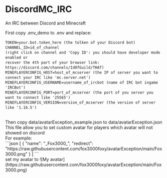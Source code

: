 # DiscordMC_IRC
An IRC between Discord and Minecraft<br>

First copy .env_demo to .env and replace: <br>
```
TOKEN=your.bot.token_here (the tolken of your Discord bot)
CHANNEL_ID=id_of_channel 
(right click on channel and 'Copy ID': you should have developer mode enabled or
recover the 4th part of your browser link: https://discord.com/channels/IdOfGuild/THAT)
MINEFLAYERCONFIG_HOST=host_of_mcserver (the IP of server you want to connect your IRC like 'mc.server.net')
MINEFLAYERCONFIG_USERNAME=username_of_ircbot (name of IRC bot ingame 'IRCBot')
MINEFLAYERCONFIG_PORT=port_of_mcserver (the port of you server you want to connect like '25565')
MINEFLAYERCONFIG_VERSION=version_of_mcserver (the version of server like '1.16.5')
```
<br>
Then copy data/avatarException_example.json to data/avatarException.json<br>
This file allow you to set custom avatar for players which avatar will not showed on discord<br>
For example:<br>
```json
[
    {
        "name": "_Fox3000_",
        "redirect": "https://raw.githubusercontent.com/fox3000foxy/avatarException/main/Fox3000.png"
    }
]
```
<br>
set my avatar to ![My avatar](https://raw.githubusercontent.com/fox3000foxy/avatarException/main/Fox3000.png)
